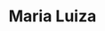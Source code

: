 ---
title: Maria Luiza
artigo: a
picture: /images/m/marialuiza.jpg
background: /images/fundos/Estrelas.jpg
style: style-roxo1
description: Significado do nome Maria Luiza
full-description: A união de dois nomes populares e encantadores, Maria e Luiza, é o resultado de um dos nomes compostos preferido no Brasil, Maria Luiza. O significado deste nome é “senhora das batalhas” e, não por acaso, define pessoas corajosas, determinadas, fortes e batalhadoras! Ah, e quem tem esse nome é carinhosamente chamada de Malu! 
---